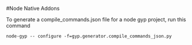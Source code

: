 #Node Native Addons

To generate a compile_commands.json file for a node gyp project, run this command
```
node-gyp -- configure -f=gyp.generator.compile_commands_json.py
```

